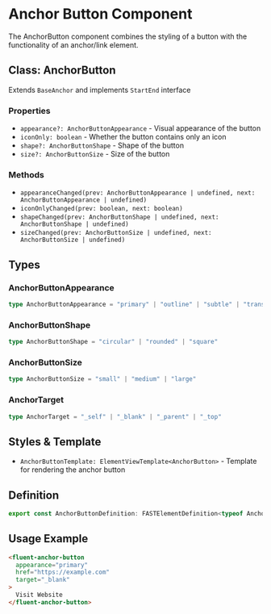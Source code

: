 # Anchor Button Component

The AnchorButton component combines the styling of a button with the functionality of an anchor/link element.

## Class: AnchorButton

Extends `BaseAnchor` and implements `StartEnd` interface

### Properties

- `appearance?: AnchorButtonAppearance` - Visual appearance of the button
- `iconOnly: boolean` - Whether the button contains only an icon
- `shape?: AnchorButtonShape` - Shape of the button
- `size?: AnchorButtonSize` - Size of the button

### Methods

- `appearanceChanged(prev: AnchorButtonAppearance | undefined, next: AnchorButtonAppearance | undefined)`
- `iconOnlyChanged(prev: boolean, next: boolean)`
- `shapeChanged(prev: AnchorButtonShape | undefined, next: AnchorButtonShape | undefined)`
- `sizeChanged(prev: AnchorButtonSize | undefined, next: AnchorButtonSize | undefined)`

## Types

### AnchorButtonAppearance

```typescript
type AnchorButtonAppearance = "primary" | "outline" | "subtle" | "transparent"
```

### AnchorButtonShape

```typescript
type AnchorButtonShape = "circular" | "rounded" | "square"
```

### AnchorButtonSize

```typescript
type AnchorButtonSize = "small" | "medium" | "large"
```

### AnchorTarget

```typescript
type AnchorTarget = "_self" | "_blank" | "_parent" | "_top"
```

## Styles & Template

- `AnchorButtonTemplate: ElementViewTemplate<AnchorButton>` - Template for rendering the anchor button

## Definition

```typescript
export const AnchorButtonDefinition: FASTElementDefinition<typeof AnchorButton>
```

## Usage Example

```html
<fluent-anchor-button
  appearance="primary"
  href="https://example.com"
  target="_blank"
>
  Visit Website
</fluent-anchor-button>
```
